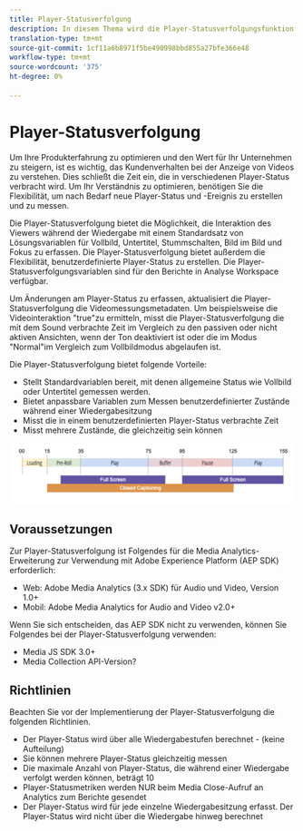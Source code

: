```yaml
---
title: Player-Statusverfolgung
description: In diesem Thema wird die Player-Statusverfolgungsfunktion beschrieben, einschließlich Anforderungen und Richtlinien für die Implementierung und den Berichte-Player-Status.
translation-type: tm+mt
source-git-commit: 1cf11a6b8971f5be490998bbd855a27bfe366e48
workflow-type: tm+mt
source-wordcount: '375'
ht-degree: 0%

---
```



# Player-Statusverfolgung

Um Ihre Produkterfahrung zu optimieren und den Wert für Ihr Unternehmen zu steigern, ist es wichtig, das Kundenverhalten bei der Anzeige von Videos zu verstehen. Dies schließt die Zeit ein, die in verschiedenen Player-Status verbracht wird.  Um Ihr Verständnis zu optimieren, benötigen Sie die Flexibilität, um nach Bedarf neue Player-Status und -Ereignis zu erstellen und zu messen.

Die Player-Statusverfolgung bietet die Möglichkeit, die Interaktion des Viewers während der Wiedergabe mit einem Standardsatz von Lösungsvariablen für Vollbild, Untertitel, Stummschalten, Bild im Bild und Fokus zu erfassen.  Die Player-Statusverfolgung bietet außerdem die Flexibilität, benutzerdefinierte Player-Status zu erstellen.  Die Player-Statusverfolgungsvariablen sind für den Berichte in Analyse Workspace verfügbar.

Um Änderungen am Player-Status zu erfassen, aktualisiert die Player-Statusverfolgung die Videomessungsmetadaten. Um beispielsweise die Videointeraktion &quot;true&quot;zu ermitteln, misst die Player-Statusverfolgung die mit dem Sound verbrachte Zeit im Vergleich zu den passiven oder nicht aktiven Ansichten, wenn der Ton deaktiviert ist oder die  im Modus &quot;Normal&quot;im Vergleich zum Vollbildmodus abgelaufen ist.

Die Player-Statusverfolgung bietet folgende Vorteile:

* Stellt Standardvariablen bereit, mit denen allgemeine Status wie Vollbild oder Untertitel gemessen werden.
* Bietet anpassbare Variablen zum Messen benutzerdefinierter Zustände während einer Wiedergabesitzung
* Misst die in einem benutzerdefinierten Player-Status verbrachte Zeit
* Misst mehrere Zustände, die gleichzeitig sein können

![Player-Statusverfolgung](assets/player_state_tracking.png)

## Voraussetzungen

Zur Player-Statusverfolgung ist Folgendes für die Media Analytics-Erweiterung zur Verwendung mit Adobe Experience Platform (AEP SDK) erforderlich:
* Web: Adobe Media Analytics (3.x SDK) für Audio und Video, Version 1.0+
* Mobil: Adobe Media Analytics for Audio and Video v2.0+

Wenn Sie sich entscheiden, das AEP SDK nicht zu verwenden, können Sie Folgendes bei der Player-Statusverfolgung verwenden:
* Media JS SDK 3.0+
* Media Collection API-Version?

## Richtlinien

Beachten Sie vor der Implementierung der Player-Statusverfolgung die folgenden Richtlinien.

* Der Player-Status wird über alle Wiedergabestufen berechnet - (keine Aufteilung)
* Sie können mehrere Player-Status gleichzeitig messen
* Die maximale Anzahl von Player-Status, die während einer Wiedergabe verfolgt werden können, beträgt 10 
* Player-Statusmetriken werden NUR beim Media Close-Aufruf an Analytics zum Berichte gesendet
* Der Player-Status wird für jede einzelne Wiedergabesitzung erfasst. Der Player-Status wird nicht über die Wiedergabe hinweg berechnet 
